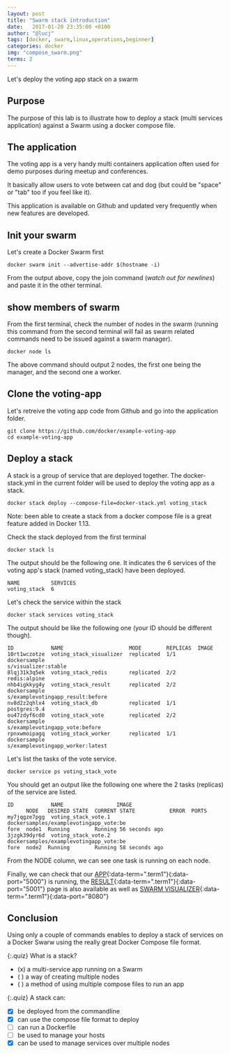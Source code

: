 ```yaml
---
layout: post
title: "Swarm stack introduction"
date:   2017-01-20 23:35:00 +0100
author: "@lucj"
tags: [docker, swarm,linux,operations,beginner]
categories: docker
img: "compose_swarm.png"
terms: 2
---
```

Let's deploy the voting app stack on a swarm

## Purpose

The purpose of this lab is to illustrate how to deploy a stack (multi services application) against a Swarm using a docker compose file.

## The application

The voting app is a very handy multi containers application often used for demo purposes during meetup and conferences.

It basically allow users to vote between cat and dog (but could be "space" or "tab" too if you feel like it).

This application is available on Github and updated very frequently when new features are developed.

## Init your swarm

Let's create a Docker Swarm first

```.term1
docker swarm init --advertise-addr $(hostname -i)
```

From the output above, copy the join command (*watch out for newlines*) and paste it in the other terminal.

## show members of swarm

From the first terminal, check the number of nodes in the swarm (running this command from the second terminal will fail as swarm related commands need to be issued against a swarm manager).

```.term1
docker node ls
```

The above command should output 2 nodes, the first one being the manager, and the second one a worker.

## Clone the voting-app

Let's retreive the voting app code from Github and go into the application folder.

```.term1
git clone https://github.com/docker/example-voting-app
cd example-voting-app
```

## Deploy a stack

A stack is a group of service that are deployed together.
The docker-stack.yml in the current folder will be used to deploy the voting app as a stack.

```.term1
docker stack deploy --compose-file=docker-stack.yml voting_stack
```

Note: been able to create a stack from a docker compose file is a great feature added in Docker 1.13.

Check the stack deployed from the first terminal

```.term1
docker stack ls
```

The output should be the following one. It indicates the 6 services of the voting app's stack (named voting_stack) have been deployed.

```
NAME          SERVICES
voting_stack  6
```

Let's check the service within the stack

```.term1
docker stack services voting_stack
```

The output should be like the following one (your ID should be different though).

```
ID            NAME                     MODE        REPLICAS  IMAGE
10rt1wczotze  voting_stack_visualizer  replicated  1/1       dockersample
s/visualizer:stable
8lqj31k3q5ek  voting_stack_redis       replicated  2/2       redis:alpine
nhb4igkkyg4y  voting_stack_result      replicated  2/2       dockersample
s/examplevotingapp_result:before
nv8d2z2qhlx4  voting_stack_db          replicated  1/1       postgres:9.4
ou47zdyf6cd0  voting_stack_vote        replicated  2/2       dockersample
s/examplevotingapp_vote:before
rpnxwmoipagq  voting_stack_worker      replicated  1/1       dockersample
s/examplevotingapp_worker:latest
```

Let's list the tasks of the vote service.

```.term1
docker service ps voting_stack_vote
```

You should get an output like the following one where the 2 tasks (replicas) of the service are listed.

```
ID            NAME                 IMAGE
      NODE   DESIRED STATE  CURRENT STATE           ERROR  PORTS
my7jqgze7pgg  voting_stack_vote.1  dockersamples/examplevotingapp_vote:be
fore  node1  Running        Running 56 seconds ago
3jzgk39dyr6d  voting_stack_vote.2  dockersamples/examplevotingapp_vote:be
fore  node2  Running        Running 58 seconds ago
```

From the NODE column, we can see one task is running on each node.


Finally, we can check that our [APP](#){:data-term=".term1"}{:data-port="5000"} is running, the [RESULT](#){:data-term=".term1"}{:data-port="5001"} page is also available as well as [SWARM VISUALIZER](#){:data-term=".term1"}{:data-port="8080"}

## Conclusion

Using only a couple of commands enables to deploy a stack of services on a Docker Swarw using the really great Docker Compose file format.

{:.quiz}
What is a stack?
- (x) a multi-service app running on a Swarm
- ( ) a way of creating multiple nodes
- ( ) a method of using multiple compose files to run an app

{:.quiz}
A stack can:
- [x] be deployed from the commandline
- [x] can use the compose file format to deploy
- [ ] can run a Dockerfile
- [ ] be used to manage your hosts
- [x] can be used to manage services over multiple nodes